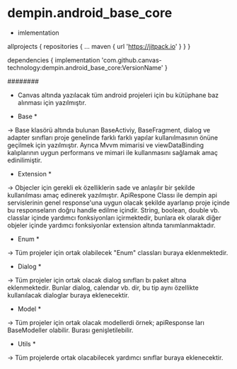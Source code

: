 # dempin.android_base_core

*  imlementation


allprojects {
		repositories {
			...
			maven { url 'https://jitpack.io' }
		}
	}
 
 

dependencies {
	        implementation 'com.github.canvas-technology:dempin.android_base_core:VersionName'
	}
 

########


* Canvas altında yazılacak tüm android projeleri için bu kütüphane baz alınması için yazılmıştır.

* Base * 

 -> Base klasörü altında bulunan  BaseActiviy, BaseFragment, dialog ve adapter sınıfları proje genelinde farklı farklı yapılar kullanılmasının
önüne geçilmek için yazılmıştır. Ayrıca Mvvm mimarisi ve viewDataBinding kalıplarının uygun performans ve mimari ile kullanmasını sağlamak
amaç edinilimiştir.

* Extension * 

-> Objecler için gerekli ek özelliklerin sade ve anlaşılır bir şekilde kullanılması amaç edinerek yazılmıştır. ApiRespone Classı ile dempin 
api servislerinin genel response'una uygun olacak şekilde ayarlanıp proje içinde bu responseların doğru handle edilme içindir. String, boolean, double vb.
classlar içinde yardımcı fonksiyonları içirmektedir, bunlara ek olarak diğer objeler içinde yardımcı fonksiyonlar extension altında tanımlanmaktadır.

* Enum *
 
-> Tüm projeler için ortak olabilecek "Enum" classları buraya eklenmektedir.

* Dialog *

-> Tüm projeler için ortak olacak dialog sınıfları bı paket altına eklenmektedir. Bunlar dialog, calendar vb. dir, bu tip aynı özellikte kullanılacak 
dialoglar buraya eklenecektir.

* Model *

 -> Tüm projeler için ortak olacak modellerdi örnek; apiResponse ları BaseModeller olabilir. Burası genişletilebilir.
 
 * Utils *

-> Tüm projelerde ortak olacabilecek yardımcı sınıflar buraya eklenecektir.
